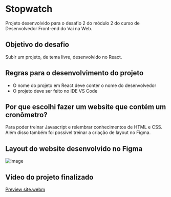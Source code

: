# Stopwatch
Projeto desenvolvido para o desafio 2 do módulo 2 do curso de Desenvolvedor Front-end do Vai na Web.

## Objetivo do desafio
Subir um projeto, de tema livre, desenvolvido no React.

## Regras para o desenvolvimento do projeto
* O nome do projeto em React deve conter o nome do desenvolvedor
* O projeto deve ser feito no IDE VS Code

## Por que escolhi fazer um website que contém um cronômetro?
Para poder treinar Javascript e relembrar conhecimentos de HTML e CSS. Além disso também foi possível treinar a criação de layout no Figma. 

## Layout do website desenvolvido no Figma
![image](https://github.com/Lyslen-Miranda/lyslen/assets/147668425/c51cac8c-eb6a-4fef-950c-a345acba4c90)

## Vídeo do projeto finalizado
[Preview site.webm](https://github.com/Lyslen-Miranda/lyslen/assets/147668425/7c835927-0b5c-4420-9b8b-9fcf02176b4a)
